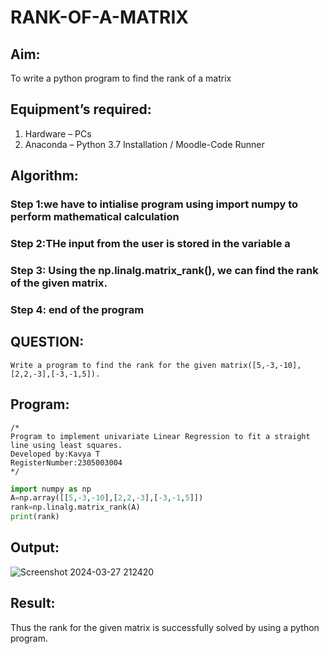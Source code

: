 # RANK-OF-A-MATRIX
## Aim:
To write a python program to find the rank of a matrix
## Equipment’s required:
1. 	Hardware – PCs
2. 	Anaconda – Python 3.7 Installation / Moodle-Code Runner
## Algorithm:
### Step 1:we have to intialise program using import numpy to perform mathematical calculation
### Step 2:THe input from the user is stored in the variable a
### Step 3: Using the np.linalg.matrix_rank(), we can find the rank of the given matrix.
### Step 4:  end of the program

## QUESTION:
```
Write a program to find the rank for the given matrix([5,-3,-10],[2,2,-3],[-3,-1,5]).
`````
## Program:
```
/*
Program to implement univariate Linear Regression to fit a straight line using least squares.
Developed by:Kavya T 
RegisterNumber:2305003004  
*/
`````
`````python
import numpy as np
A=np.array([[5,-3,-10],[2,2,-3],[-3,-1,5]])
rank=np.linalg.matrix_rank(A)
print(rank)
`````
## Output:
![Screenshot 2024-03-27 212420](https://github.com/Ayvak16122005/RANK-OF-A-MATRIX/assets/147690197/92fb5cd8-70d4-4ded-a7a7-6ab5374da541)

## Result:
Thus the rank for the given matrix is successfully solved by  using a python program.


